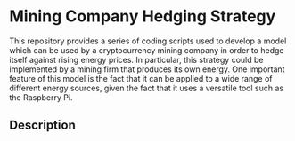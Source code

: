 # Mining Company Hedging Strategy
This repository provides a series of coding scripts used to develop a model which can be used by a cryptocurrency mining company in order to hedge itself against rising energy prices. In particular, this strategy could be implemented by a mining firm that produces its own energy. One important feature of this model is the fact that it can be applied to a wide range of different energy sources, given the fact that it uses a versatile tool such as the Raspberry Pi.
## Description
